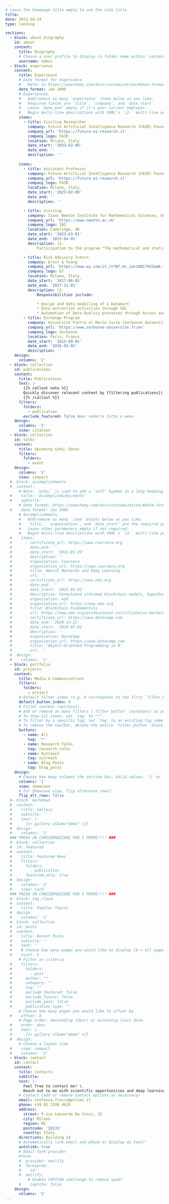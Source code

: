 ```yaml
---
# Leave the homepage title empty to use the site title
title:
date: 2022-10-24
type: landing

sections:
  - block: about.biography
    id: about
    content:
      title: Biography
      # Choose a user profile to display (a folder name within `content/authors/`)
      username: admin
  - block: experience
    content:
      title: Experience
      # Date format for experience
      #   Refer to https://wowchemy.com/docs/customization/#date-format
      date_format: Jan 2006
      # Experiences.
      #   Add/remove as many `experience` items below as you like.
      #   Required fields are `title`, `company`, and `date_start`.
      #   Leave `date_end` empty if it's your current employer.
      #   Begin multi-line descriptions with YAML's `|2-` multi-line prefix.
      items:
        - title: Visiting Researcher
          company: Future Artificial Intelligence Research (FAIR) Foundation
          company_url: 'https://future-ai-research.it'
          company_logo: FAIR
          location: Milano, Italy
          date_start: '2023-02-09'
          date_end: ''
          description: ''
    
      items:
        - title: Assistant Professor
          company: Future Artificial Intelligence Research (FAIR) Foundation
          company_url: 'https://future-ai-research.it'
          company_logo: FAIR
          location: Milano, Italy
          date_start: '2023-02-09'
          date_end: ''
          description: ''

        - title: Visiting
          company: Isaac Newton Institute for Mathematical Sciences, University of Cambridge
          company_url: 'https://www.newton.ac.uk'
          company_logo: INI
          location: Cambridge, UK
          date_start: '2023-03-01'
          date_end: '2023-04-01'
          description: |2-
              Participation to the program "The mathematical and statistical foundation of future data-driven engineering"

        - title: Risk Advisory Intern
          company: Ernst & Young
          company_url: 'https://www.ey.com/it_it?WT.mc_id=10817933&AA.tsrc=paidsearch&gad=1&gclid=CjwKCAjwloynBhBbEiwAGY25dAu0cZBZcGoy7-vBpcdVI7cpPDfQDdv8cdl38FSYYp46K-ZcNs0hzhoCXrIQAvD_BwE'
          company_logo: EY
          location: Milano, Italy
          date_start: '2017-06-01'
          date_end: '2017-11-01'
          description: |2-
              Responsibilities include:

              * Design and data modelling of a Datamart
              * Data extraction activities through SQL
              * Automation of Data Quality processes through Access and VBA
        - title: Exchange Program
          company: Université Pierre et Marie Curie (Sorbonne Universités)
          company_url: 'https://www.sorbonne-universite.fr/en'
          company_logo: Sorbonne
          location: Paris, France
          date_start: '2015-09-01'
          date_end: '2016-03-01'
          description: ''
    design:
      columns: '2'
  - block: collection
    id: publications
    content:
      title: Publications
      text: |-
        {{% callout note %}}
        Quickly discover relevant content by [filtering publications](./publication/).
        {{% /callout %}}
      filters:
        folders:
          - publication
        exclude_featured: false #per vederle tutte o meno
    design:
      columns: '2'
      view: citation
  - block: collection
    id: talks
    content:
      title: Upcoming &shy; Dates
      filters:
        folders:
          - event
    design:
      columns: '2'
      view: compact
  #- block: accomplishments
  #  content:
      # Note: `&shy;` is used to add a 'soft' hyphen in a long heading.
  #    title: 'Accomplish&shy;ments'
  #    subtitle:
      # Date format: https://wowchemy.com/docs/customization/#date-format
  #    date_format: Jan 2006
      # Accomplishments.
      #   Add/remove as many `item` blocks below as you like.
      #   `title`, `organization`, and `date_start` are the required parameters.
      #   Leave other parameters empty if not required.
      #   Begin multi-line descriptions with YAML's `|2-` multi-line prefix.
  #    items:
  #      - certificate_url: https://www.coursera.org
  #        date_end: ''
  #        date_start: '2021-01-25'
  #        description: ''
  #        organization: Coursera
  #        organization_url: https://www.coursera.org
  #        title: Neural Networks and Deep Learning
  #        url: ''
  #      - certificate_url: https://www.edx.org
  #        date_end: ''
  #        date_start: '2021-01-01'
  #        description: Formulated informed blockchain models, hypotheses, and use cases.
  #        organization: edX
  #        organization_url: https://www.edx.org
  #        title: Blockchain Fundamentals
  #        url: https://www.edx.org/professional-certificate/uc-berkeleyx-blockchain-fundamentals
  #      - certificate_url: https://www.datacamp.com
  #        date_end: '2020-12-21'
  #        date_start: '2020-07-01'
  #        description: ''
  #        organization: DataCamp
  #        organization_url: https://www.datacamp.com
  #        title: 'Object-Oriented Programming in R'
  #        url: ''
  #  design:
  #    columns: '2'
  - block: portfolio
    id: projects
    content:
      title: Media & Communications
      filters:
        folders:
          - project
      # Default filter index (e.g. 0 corresponds to the first `filter_button` instance below).
      default_button_index: 0
      # Filter toolbar (optional).
      # Add or remove as many filters (`filter_button` instances) as you like.
      # To show all items, set `tag` to "*".
      # To filter by a specific tag, set `tag` to an existing tag name.
      # To remove the toolbar, delete the entire `filter_button` block.
      buttons:
        - name: All
          tag: '*'
        - name: Research Talks
          tag: research_talks
        - name: Outreach
          tag: outreach
        - name: Blog Posts
          tag: blog_posts
    design:
      # Choose how many columns the section has. Valid values: '1' or '2'.
      columns: '1'
      view: showcase
      # For Showcase view, flip alternate rows?
      flip_alt_rows: false
  #- block: markdown
  #  content:
  #    title: Gallery
  #    subtitle: ''
  #    text: |-
  #      {{< gallery album="demo" >}}
  #  design:
  #    columns: '1'
  ### PRESO IN CONSIDERAZIONI PER I PREMI!!!! ###   
  #- block: collection
  #  id: featured
  #  content:
  #    title: Featured News
  #    filters:
  #      folders:
  #        - publication
  #      featured_only: true
  #  design:
  #    columns: '2'
  #    view: card
  ### PRESO IN CONSIDERAZIONI PER I PREMI!!!! ###    
  #- block: tag_cloud
  #  content:
  #    title: Popular Topics
  #  design:
  #    columns: '2'
  #- block: collection
  #  id: posts
  #  content:
  #    title: Recent Posts
  #    subtitle: ''
  #    text: ''
  #    # Choose how many pages you would like to display (0 = all pages)
  #    count: 5
      # Filter on criteria
  #    filters:
  #      folders:
  #        - post
  #      author: ""
  #      category: ""
  #      tag: ""
  #      exclude_featured: false
  #      exclude_future: false
  #      exclude_past: false
  #      publication_type: ""
      # Choose how many pages you would like to offset by
  #    offset: 0
      # Page order: descending (desc) or ascending (asc) date.
  #    order: desc
  #    text: |-
  #      {{< gallery album="demo" >}}
  #  design:
      # Choose a layout view
  #    view: compact
  #    columns: '2'
  - block: contact
    id: contact
    content:
      title: Contacts
      subtitle:
      text: |-
        Feel free to contact me! \
        Reach out to me with scientific opportunities and deep learning projects.
      # Contact (add or remove contact options as necessary)
      email: stefania.fresca@polimi.it
      phone: +39 02 2399 4628
      address:
        street: P.zza Leonardo Da Vinci, 32
        city: Milano
        region: MI
        postcode: '20133'
        country: Italy
      directions: Building 14
      # Automatically link email and phone or display as text?
      autolink: true
      # Email form provider
      #form:
      #  provider: netlify
      #  formspree:
      #    id:
      #  netlify:
          # Enable CAPTCHA challenge to reduce spam?
      #    captcha: false
    design:
      columns: '2'
---
```

